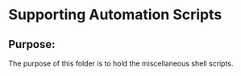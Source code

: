 # Supporting Automation Scripts

## Purpose:
The purpose of this folder is to hold the miscellaneous shell scripts.
